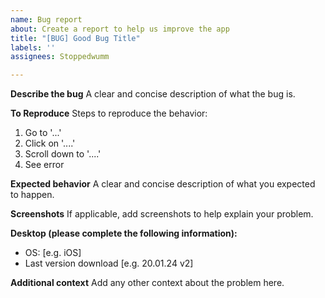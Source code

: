 ```yaml
---
name: Bug report
about: Create a report to help us improve the app
title: "[BUG] Good Bug Title"
labels: ''
assignees: Stoppedwumm

---
```


**Describe the bug**
A clear and concise description of what the bug is.

**To Reproduce**
Steps to reproduce the behavior:
1. Go to '...'
2. Click on '....'
3. Scroll down to '....'
4. See error

**Expected behavior**
A clear and concise description of what you expected to happen.

**Screenshots**
If applicable, add screenshots to help explain your problem.

**Desktop (please complete the following information):**
 - OS: [e.g. iOS]
 - Last version download [e.g. 20.01.24 v2]

**Additional context**
Add any other context about the problem here.

